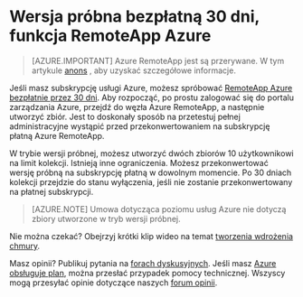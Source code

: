 
<properties
    pageTitle="Bezpłatne 30 dniowa wersja próbna systemu Azure RemoteApp | Microsoft Azure"
    description="Zapoznaj się z bezpłatną wersję próbną 30 dni dla Azure RemoteApp."
    services="remoteapp"
    documentationCenter=""
    authors="lizap"
    manager="mbaldwin" />

<tags
    ms.service="remoteapp"
    ms.workload="compute"
    ms.tgt_pltfrm="na"
    ms.devlang="na"
    ms.topic="article"
    ms.date="08/15/2016"
    ms.author="elizapo" />



# <a name="free-30-day-trial-of-azure-remoteapp"></a>Wersja próbna bezpłatną 30 dni, funkcja RemoteApp Azure

> [AZURE.IMPORTANT]
> Azure RemoteApp jest są przerywane. W tym artykule [anons](https://go.microsoft.com/fwlink/?linkid=821148) , aby uzyskać szczegółowe informacje.

Jeśli masz subskrypcję usługi Azure, możesz spróbować [RemoteApp Azure bezpłatnie przez 30 dni](https://www.remoteapp.windowsazure.com/en/tour.aspx). Aby rozpocząć, po prostu zalogować się do portalu zarządzania Azure, przejdź do węzła Azure RemoteApp, a następnie utworzyć zbiór. Jest to doskonały sposób na przetestuj pełnej administracyjne wystąpić przed przekonwertowaniem na subskrypcję płatną Azure RemoteApp.  

W trybie wersji próbnej, możesz utworzyć dwóch zbiorów 10 użytkownikowi na limit kolekcji. Istnieją inne ograniczenia. Możesz przekonwertować wersję próbną na subskrypcję płatną w dowolnym momencie. Po 30 dniach kolekcji przejdzie do stanu wyłączenia, jeśli nie zostanie przekonwertowany na płatnej subskrypcji.

>[AZURE.NOTE] Umowa dotycząca poziomu usług Azure nie dotyczą zbiory utworzone w tryb wersji próbnej.  

Nie można czekać? Obejrzyj krótki klip wideo na temat [tworzenia wdrożenia chmury](https://azure.microsoft.com/documentation/videos/azure-remoteapp-cloud-deployment-overview/).

Masz opinii? Publikuj pytania na [forach dyskusyjnych](https://feedback.azure.com/forums/247748-azure-remoteapp/). Jeśli masz [Azure obsługuje plan](https://azure.microsoft.com/support/plans/), można przesłać przypadek pomocy technicznej. Wszyscy mogą przesyłać opinie dotyczące naszych [forum opinii](https://feedback.azure.com/forums/247748-azure-remoteapp/).  
